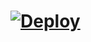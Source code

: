 # [![Deploy](https://www.herokucdn.com/deploy/button.svg)](https://heroku.com/deploy?template=https://github.com/dihanofficial/moviebot)
